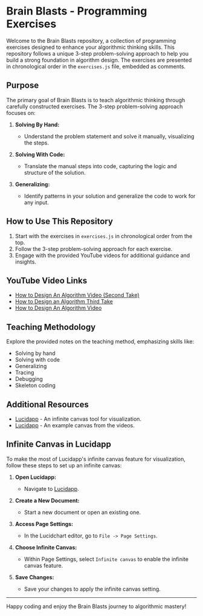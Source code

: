 # Brain Blasts - Programming Exercises

Welcome to the Brain Blasts repository, a collection of programming exercises designed to enhance your algorithmic thinking skills. This repository follows a unique 3-step problem-solving approach to help you build a strong foundation in algorithm design. The exercises are presented in chronological order in the `exercises.js` file, embedded as comments.

## Purpose

The primary goal of Brain Blasts is to teach algorithmic thinking through carefully constructed exercises. The 3-step problem-solving approach focuses on:

1. **Solving By Hand:**
   - Understand the problem statement and solve it manually, visualizing the steps.

2. **Solving With Code:**
   - Translate the manual steps into code, capturing the logic and structure of the solution.

3. **Generalizing:**
   - Identify patterns in your solution and generalize the code to work for any input.

## How to Use This Repository

1. Start with the exercises in `exercises.js` in chronological order from the top.
2. Follow the 3-step problem-solving approach for each exercise.
3. Engage with the provided YouTube videos for additional guidance and insights.

## YouTube Video Links

- [How to Design An Algorithm Video (Second Take)](https://youtu.be/WKuqDFxxrUs)
- [How to Design an Algorithm Third Take](https://youtu.be/K1yVXez0zuA)
- [How to Design An Algorithm Video](https://youtu.be/B_YXEku3WD0)

## Teaching Methodology

Explore the provided notes on the teaching method, emphasizing skills like:
- Solving by hand
- Solving with code
- Generalizing
- Tracing
- Debugging
- Skeleton coding

## Additional Resources

- [Lucidapp](https://lucid.app) - An infinite canvas tool for visualization.
- [Lucidapp](https://lucid.app/lucidchart/b95b5da9-15d0-4e92-979c-9fc359a03587/edit?viewport_loc=125%2C-234%2C1969%2C869%2C0_0&invitationId=inv_b7bb61d5-7643-4661-a84d-12eeb67da630) - An example canvas from the videos.

## Infinite Canvas in Lucidapp

To make the most of Lucidapp's infinite canvas feature for visualization, follow these steps to set up an infinite canvas:

1. **Open Lucidapp:**
   - Navigate to [Lucidapp](https://lucid.app).

2. **Create a New Document:**
   - Start a new document or open an existing one.

3. **Access Page Settings:**
   - In the Lucidchart editor, go to `File -> Page Settings`.

4. **Choose Infinite Canvas:**
   - Within Page Settings, select `Infinite canvas` to enable the infinite canvas feature.

5. **Save Changes:**
   - Save your changes to apply the infinite canvas setting.

---

Happy coding and enjoy the Brain Blasts journey to algorithmic mastery!

